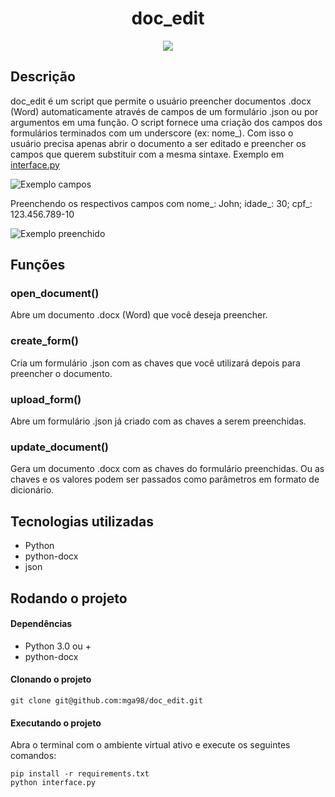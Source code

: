 <h1 align="center"> doc_edit </h1>

<p align="center">
<img src="http://img.shields.io/static/v1?label=STATUS&message=EM%20DESENVOLVIMENTO&color=GREEN&style=for-the-badge"/>
</p>

<h2> Descrição </h2>

<p>
    doc_edit é um script que permite o usuário preencher documentos .docx (Word)
    automaticamente através de campos de um formulário .json ou por argumentos em uma função. O script fornece uma criação dos campos dos formulários terminados com um underscore (ex: nome_). Com isso o usuário precisa apenas abrir o documento a ser editado e preencher os campos que querem substituir com a mesma sintaxe. Exemplo em
    <a href="https://github.com/mga98/doc_edit/blob/main/interface.py">interface.py</a>

<div>

![Exemplo campos](https://user-images.githubusercontent.com/95861523/219868755-fed5fa5d-75a3-4e1e-92fc-2ec8f67237e7.png)

</div>

<p>Preenchendo os respectivos campos com nome_: John; idade_: 30; cpf_: 123.456.789-10</p>

<div>

![Exemplo preenchido](https://user-images.githubusercontent.com/95861523/220355667-b46d10bd-f829-452f-b65d-a2fd6024473c.png)

</div>

<h2> Funções </h2>

<h3>open_document()</h3>
<p>Abre um documento .docx (Word) que você deseja preencher.</p>

<h3>create_form()</h3>
<p>Cria um formulário .json com as chaves que você utilizará depois para preencher o documento.</p>

<h3>upload_form()</h3>
<p>Abre um formulário .json já criado com as chaves a serem preenchidas.</p>

<h3>update_document()</h3>
<p>Gera um documento .docx com as chaves do formulário preenchidas. Ou as chaves e os valores podem ser passados como parâmetros em formato de dicionário.</p>

<h2> Tecnologias utilizadas </h2>

<ul>
<li>Python</li>
<li>python-docx</li>
<li>json</li>
</ul>

<h2> Rodando o projeto </h2>
<h4> Dependências </h4>
<ul>
<li>Python 3.0 ou +</li>
<li>python-docx</li>
</ul>
<h4> Clonando o projeto </h4>

```
git clone git@github.com:mga98/doc_edit.git
```

<h4> Executando o projeto </h4>
<p> Abra o terminal com o ambiente virtual ativo e execute os seguintes comandos: </p>

```
pip install -r requirements.txt
python interface.py
```
